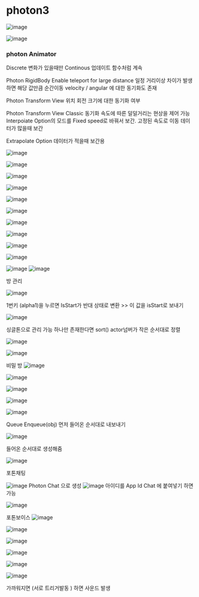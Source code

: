 # photon3

![image](https://user-images.githubusercontent.com/80494367/124199186-5611d880-db0d-11eb-8e91-9c36fce72523.png)

![image](https://user-images.githubusercontent.com/80494367/124201354-c8d18280-db12-11eb-9f6f-1c7a61e30dd4.png)

### photon Animator
Discrete  변화가 있을때만
Continous 업데이트 함수처럼 계속

Photon RigidBody
Enable teleport for large distance 일정 거리이상 차이가 발생하면  해당 값만큼 순간이동
velocity / angular 에 대한 동기화도 존재

Photon Transform View
위치 회전 크기에 대한  동기화 여부

Photon Transform View Classic
동기화 속도에 따른 덜덜거리는 현상을 제어 가능
Interpoiate Option의 모드를 Fixed speed로 바꿔서 보간.  고정된 속도로 이동
데이터가 많을때 보간 

Extrapolate Option 데이터가 적을때 보간용


![image](https://user-images.githubusercontent.com/80494367/124201700-a0965380-db13-11eb-9c91-fb1e02ab3e2b.png)

![image](https://user-images.githubusercontent.com/80494367/124201758-c3286c80-db13-11eb-955e-791c78863136.png)


![image](https://user-images.githubusercontent.com/80494367/124201809-ee12c080-db13-11eb-877e-508acd2f0fdd.png)

![image](https://user-images.githubusercontent.com/80494367/124201917-39c56a00-db14-11eb-94b2-eef790402f76.png)


![image](https://user-images.githubusercontent.com/80494367/124201888-274b3080-db14-11eb-9996-7813b744f020.png)

![image](https://user-images.githubusercontent.com/80494367/124201985-61b4cd80-db14-11eb-8e07-40e784f194a1.png)

![image](https://user-images.githubusercontent.com/80494367/124202014-74c79d80-db14-11eb-82ba-df26dd3887e4.png)

![image](https://user-images.githubusercontent.com/80494367/124202083-96c12000-db14-11eb-8b40-cb5e8ebc8846.png)

![image](https://user-images.githubusercontent.com/80494367/124202138-bbb59300-db14-11eb-9386-25b8a5070f4f.png)

![image](https://user-images.githubusercontent.com/80494367/124202217-e30c6000-db14-11eb-8250-26dc97950345.png)


![image](https://user-images.githubusercontent.com/80494367/124203594-071d7080-db18-11eb-932a-68e052911a56.png)
![image](https://user-images.githubusercontent.com/80494367/124203752-624f6300-db18-11eb-9617-80533737d177.png)

방 관리

![image](https://user-images.githubusercontent.com/80494367/124203997-f9b4b600-db18-11eb-95e6-28d38b9beb7a.png)

1번키 (alpha1)을 누르면 IsStart가 반대 상태로 변환 >>  이 값을 isStart로 보내기


![image](https://user-images.githubusercontent.com/80494367/124204625-64b2bc80-db1a-11eb-8eee-7763a109ea3e.png)

싱글톤으로 관리 가능  하나만 존재한다면
sort() actor넘버가 작은 순서대로 정렬 

![image](https://user-images.githubusercontent.com/80494367/124204814-d2f77f00-db1a-11eb-9b23-c37d506917c6.png)

![image](https://user-images.githubusercontent.com/80494367/124205119-8c565480-db1b-11eb-983a-dab5a20457fc.png)


비밀 방
![image](https://user-images.githubusercontent.com/80494367/124205158-9ed08e00-db1b-11eb-81f9-d5d5f1e3e434.png)


![image](https://user-images.githubusercontent.com/80494367/124205262-db9c8500-db1b-11eb-8b37-0e9adc085e86.png)

![image](https://user-images.githubusercontent.com/80494367/124205476-4483fd00-db1c-11eb-8116-67c10a1aed41.png)

![image](https://user-images.githubusercontent.com/80494367/124205553-6ed5ba80-db1c-11eb-8b4b-d51d1f443845.png)

 

![image](https://user-images.githubusercontent.com/80494367/124205777-e9063f00-db1c-11eb-8e71-edc14b83a9fa.png)

Queue<T>
Enqueue(obj) 먼저 들어온 순서대로 내보내기

  ![image](https://user-images.githubusercontent.com/80494367/124205963-574b0180-db1d-11eb-9507-8daf9edc8267.png)

  들어온 순서대로 생성해줌
  
  ![image](https://user-images.githubusercontent.com/80494367/124206111-9da06080-db1d-11eb-82f8-52583a6deff0.png)

  
  포톤채팅

  ![image](https://user-images.githubusercontent.com/80494367/124206973-63d05980-db1f-11eb-9437-d3d715d927a3.png)
  Photon Chat 으로 생성
  ![image](https://user-images.githubusercontent.com/80494367/124207014-777bc000-db1f-11eb-9636-fd39c10ac615.png)
아이디를 App Id Chat 에 붙여넣기 하면 가능
  
  ![image](https://user-images.githubusercontent.com/80494367/124207050-97ab7f00-db1f-11eb-9ae1-5a23d90b7e21.png)

  
   포톤보이스
 ![image](https://user-images.githubusercontent.com/80494367/124209874-5cac4a00-db25-11eb-9621-93d4c14a7b43.png)

 ![image](https://user-images.githubusercontent.com/80494367/124209933-7b124580-db25-11eb-9f4f-c974d88881da.png)

 ![image](https://user-images.githubusercontent.com/80494367/124209950-87969e00-db25-11eb-8c9e-e05d82203891.png)

 ![image](https://user-images.githubusercontent.com/80494367/124210017-a85ef380-db25-11eb-80fc-e2120ea6d1b8.png)
 
 ![image](https://user-images.githubusercontent.com/80494367/124210064-c167a480-db25-11eb-9e4b-c4142639ea09.png)

 ![image](https://user-images.githubusercontent.com/80494367/124210529-89149600-db26-11eb-9bef-12ec6561c386.png)

가까워지면 (서로 트리거발동 ) 하면 사운드 발생

 


